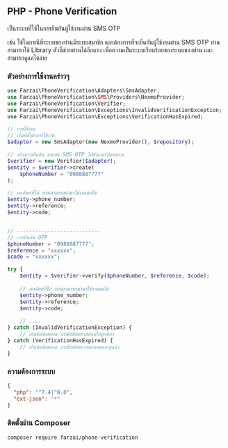## PHP - Phone Verification

เป็นระบบที่ใช้ในการยืนยันผู้ใช้งานผ่าน SMS OTP 

เช่น ใช้ในกรณีที่ระบบของท่านมีระบบสมาชิก และต้องการที่จะยืนยันผู้ใช้งานผ่าน SMS OTP ท่านสามารถใช้ Library ตัวนี้ช่วยท่านได้อีกแรง เพื่อความเป็นระบบเรียบร้อยของระบบของท่าน และสามารถดูแลได้ง่าย


### ตัวอย่างการใช้งานคร่าวๆ

```php
use Farzai\PhoneVerification\Adapters\SmsAdapter;
use Farzai\PhoneVerification\SMS\Providers\NexmoProvider;
use Farzai\PhoneVerification\Verifier;
use Farzai\PhoneVerification\Exceptions\InvalidVerificationException;
use Farzai\PhoneVerification\Exceptions\VerificationHasExpired;

// การใช้งาน
// เริ่มที่ตั้งต่าการใช้งาน
$adapter = new SmsAdapter(new NexmoProvider(), $repository);

// สร้างการยืนยัน และส่ง SMS-OTP ไปยังเบอร์ปลายทาง
$verifier = new Verifier($adapter);
$entity = $verifier->create(
    $phoneNumber = "0988887777"
);

// ผลลัพท์ที่ได้ ท่านสามารถนำมาใช้งานต่อได้
$entity->phone_number;
$entity->reference;
$entity->code;


// ---------------------------
// การยืนยัน OTP
$phoneNumber = "0988887777";
$reference = "xxxxxx";
$code = "xxxxxx";

try {
    $entity = $verifier->verify($phoneNumber, $reference, $code);
    
    // ผลลัพท์ที่ได้ ท่านสามารถนำมาใช้งานต่อได้
    $entity->phone_number;
    $entity->reference;
    $entity->code;
    
    // ....
} catch (InvalidVerificationException) {
    // เกิดข้อผิดพลาด กรณีรหัสตรวสสอบไม่ถูกต้อง
} catch (VerificationHasExpired) {
    // เกิดข้อผิดพลาด กรณีรหัสตรวจสอบหมดอายุแล้ว
}
```

### ความต้องการระบบ
```json
{
  "php": "^7.4|^8.0",
  "ext-json": "*"
}
```

### ติดตั้งผ่าน Composer
```
composer require farzai/phone-verification
```

